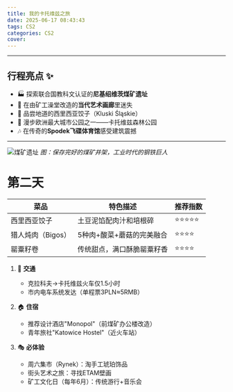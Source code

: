 ```yaml
---
title: 我的卡托维兹之旅
date: 2025-06-17 08:43:43
tags: CS2
categories: CS2
cover: 
---
```



---

## 行程亮点 ✨
- 🏭 探索联合国教科文认证的**尼基绍维茨煤矿遗址**
- 🎨 在由矿工澡堂改造的**当代艺术画廊**里迷失
- 🍖 品尝地道的西里西亚饺子（Kluski Śląskie）
- 🌳 漫步欧洲最大城市公园之一——卡托维兹森林公园
- 🎶 在传奇的**Spodek飞碟体育馆**感受建筑震撼

---


![煤矿遗址](https://picsum.photos/300/200?gravity=center)
*图：保存完好的煤矿井架，工业时代的钢铁巨人*
# 第二天
| 菜品            | 特色描述                          | 推荐指数 |
|----------------|----------------------------------|---------|
| 西里西亚饺子     | 土豆泥馅配肉汁和培根碎             | ⭐⭐⭐⭐⭐  |
| 猎人炖肉（Bigos）| 5种肉+酸菜+蘑菇的完美融合          | ⭐⭐⭐⭐   |
| 罂粟籽卷        | 传统甜点，满口酥脆罂粟籽香         | ⭐⭐⭐⭐   |

1. 🚆 **交通** 
   - 克拉科夫→卡托维兹火车仅1.5小时
   - 市内电车系统发达（单程票3PLN≈5RMB）

2. 🏠 **住宿**
   - 推荐设计酒店"Monopol"（前煤矿办公楼改造）
   - 青年旅社"Katowice Hostel"（近火车站）

3. 🎭 **必体验**
   - 周六集市（Rynek）：淘手工琥珀饰品
   - 街头艺术之旅：寻找ETAM壁画
   - 矿工文化日（每年6月）：传统游行+音乐会

